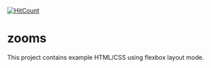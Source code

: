 [![HitCount](http://hits.dwyl.com/SharkDemon/zooms.svg)](http://hits.dwyl.com/SharkDemon/zooms)

# zooms

This project contains example HTML/CSS using flexbox layout mode.
